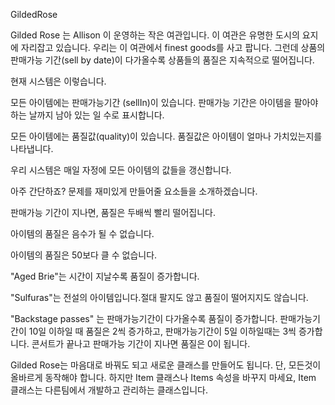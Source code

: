 GildedRose

Gilded Rose 는 Allison 이 운영하는 작은 여관입니다.
이 여관은 유명한 도시의 요지에 자리잡고 있습니다.
우리는 이 여관에서 finest goods를 사고 팝니다.
그런데 상품의 판매가능 기간(sell by date)이 다가올수록 상품들의 품질은 지속적으로 떨어집니다.

현재 시스템은 이렇습니다.

모든 아이템에는 판매가능기간 (sellIn)이 있습니다. 판매가능 기간은 아이템을 팔아야 하는 날까지 남아 있는 일 수로 표시합니다.

모든 아이템에는 품질값(quality)이 있습니다. 품질값은 아이템이 얼마나 가치있는지를 나타냅니다.

우리 시스템은 매일 자정에 모든 아이템의 값들을 갱신합니다.

아주 간단하죠? 문제를 재미있게 만들어줄 요소들을 소개하겠습니다.

판매가능 기간이 지나면, 품질은 두배씩 빨리 떨어집니다.

아이템의 품질은 음수가 될 수 없습니다.

아이템의 품질은 50보다 클 수 없습니다.

"Aged Brie"는 시간이 지날수록 품질이 증가합니다.

"Sulfuras"는 전설의 아이템입니다.절대 팔지도 않고 품질이 떨어지지도 않습니다.

"Backstage passes" 는 판매가능기간이 다가올수록 품질이 증가합니다.
판매가능기간이 10일 이하일 때 품질은 2씩 증가하고, 판매가능기간이 5일 이하일때는 3씩 증가합니다.
콘서트가 끝나고 판매가능 기간이 지나면 품질은 0이 됩니다.

Gilded Rose는 마음대로 바꿔도 되고 새로운 클래스를 만들어도 됩니다. 단, 모든것이 올바르게 동작해야 합니다.
하지만 Item 클래스나 Items 속성을 바꾸지 마세요, Item 클래스는 다른팀에서 개발하고 관리하는 클래스입니다.